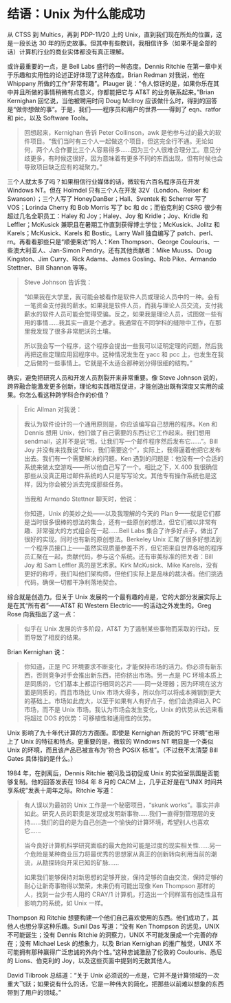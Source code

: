 # 结语：Unix 为什么能成功

从 CTSS 到 Multics，再到 PDP-11/20 上的 Unix，直到我们现在所处的位置，这是一段长达 30 年的历史故事。但其中有些教训，我相信许多（如果不是全部的话）计算机行业的商业实体都没有真正理解。

或许最重要的一点，是 Bell Labs 盛行的一种态度。Dennis Ritchie 在第一章中关于乐趣和实用性的论述正好体现了这种态度。Brian Redman 对我说，他在 Whippany 所做的工作“非常有趣”。Plauger 说：“令人惊讶的是，如果你乐在其中并且所做的事情稍微有点意义，你都能把它与 AT\&T 的业务联系起来。”Brian Kernighan 回忆说，当他被聘用时问 Doug Mcllroy 应该做什么时，得到的回答是“做你想做的事”。于是，我们——程序员和用户的世界——得到了 eqn、ratfor 和 pic，以及 Software Tools。

>回想起来，Kernighan 告诉 Peter Collinson，awk 是他参与过的最大的软件项目。“我们当时有三个人一起做这个项目，但这完全行不通。无论如何，两个人合作要比三个人容易得多……因为三个人很难合理分工。意见分歧更多，有时候这很好，因为意味着有更多不同的东西出现，但有时候也会导致项目缺乏应有的凝聚力。”

三个人就太多了吗？如果相信行业媒体的话，微软有六百名程序员在开发 Windows NT。但在 Holmdel 只有三个人在开发 32V（London、Reiser 和 Swanson）；三个人写了 HoneyDanBer；Hall、Sventek 和 Scherrer 写了 VOS；Lorinda Cherry 和 Bob Morris 写了 bc 和 dc；而伯克利的 CSRG 很少有超过几名全职员工：Haley 和 Joy；Haley、Joy 和 Kridle；Joy、Kridle 和 Leffler；McKusick 兼职且在暑期工作直到获得博士学位；McKusick、Jolitz 和 Karels；McKusick、Karels 和 Bostic。Larry Wall 独自编写了 patch、perl、rn。再看看那些只是“顺便来访”的人：Ken Thompson、George Coulouris、一些澳大利亚人、Jan-Simon Pendry。还有其他贡献者：Mike Muuss、Doug Kingston、Jim Curry、Rick Adams、James Gosling、Rob Pike、Armando Stettner、Bill Shannon 等等。

>Steve Johnson 告诉我：
>
>“如果我在大学里，我可能会被看作是软件人员或理论人员中的一种。会有一笔资金支付我的薪水。如果我是软件人员，而我与理论人员交流，支付我薪水的软件人员可能会觉得受骗。反之，如果我是理论人员，试图做一些有用的事情……我其实一直是个通才。我通常在不同学科的缝隙中工作，在那里我发现了很多非常肥沃的土壤。
>
>所以我会写一个程序，这个程序会提出一些我可以证明定理的问题，然后我再把这些定理应用回程序中。这种情况发生在 yacc 和 pcc 上，也发生在我之后做的一些事情上。它就是不太适合那种划分得很细的结构。”

确实，避免把研究人员和开发人员割裂开来非常重要。像 Steve Johnson 说的，跨界融合能激发更多创新，理论和实践相互促进，才能创造出既有深度又实用的成果。你怎么看这种跨学科合作的价值？

>Eric Allman 对我说：
>
>我认为软件设计的一个通用原则是，你应该编写自己想用的程序。Ken 和 Dennis 想用 Unix，他们做了自己需要的东西让它工作起来。我们想用 sendmail，这并不是说“哦，让我们写一个邮件程序然后发布它……”。Bill Joy 并没有来找我说“Eric，我们需要这个”，实际上，我得逼着他把它发布出去。我们有一个需要解决的问题。Ken 遇到的问题是：他没有一个合适的系统来做太空游戏——所以他自己写了一个。相比之下，X.400 我很确信那些从没真正用过邮件系统的人只是写写论文。其他专有操作系统也是这样，因为你会被分派去完成那些任务。
>
>当我和 Armando Stettner 聊天时，他说：
>
>你知道，Unix 的美妙之处——以及我理解的今天的 Plan 9——就是它们都是当时很多很棒的想法的集合，还有一些原创的想法，但它们被以非常有趣、非常强大的方式组合在一起……Bell Labs 集合了许多好点子，做出了很好的实现。同时也有新的原创想法。Berkeley Unix 汇聚了很多好想法到一个程序员接口上——虽然实现质量参差不齐，但它把来自世界各地的程序员汇聚在一起，贡献代码，参与这个系统。还有审美标准的把关者：Bill Joy 和 Sam Leffler 真的是艺术家。Kirk McKusick、Mike Karels，没有更好的称呼，我们叫他们架构师，但他们实际上是品味的裁决者。他们挑选代码，确保一切都干净利落地契合。

综合就是创造力。但关于 Unix 发展的一个最有趣的点是，它的大部分发展实际上是在其“所有者”——AT\&T 和 Western Electric——的活动之外发生的。Greg Rose 向我指出了这一点：

>似乎在 Unix 发展的许多阶段，AT\&T 为了遏制某些事物而采取的行动，反而导致了相反的结果。

Brian Kernighan 说：

>你知道，正是 PC 环境要求不断变化，才能保持市场的活力。你必须有新东西，否则竞争对手会推出新东西，把你挤出市场。另一点是 PC 环境本质上是同质的，它们基本上都运行相同的芯片——同一处理器；因为环境在这方面是同质的，而且市场比 Unix 市场大得多，所以你可以将成本摊销到更大的基础上。市场如此庞大，以至于如果有人有好点子，他们会选择进入 PC 市场，而不是 Unix 市场。我认为市场会发生变化，Unix 的优势从长远来看将超过 DOS 的优势：可移植性和通用性的优势。

Unix 影响了九十年代计算的方方面面。即使是 Kernighan 所说的“PC 环境”也带上了 Unix 的特征和特点。更重要的是，微软的 Windows NT 明显是一个类似 Unix 的环境，而且该产品已被宣布为“符合 POSIX 标准”。（不过我不太清楚 Bill Gates 具体指的是什么。）

1984 年，在剥离后，Dennis Ritchie 被问及当初促成 Unix 的实验室氛围是否能够复制。他的回答发表在 1984 年 8 月的 CACM 上，几乎正好是在“UNIX 时间共享系统”发表十周年之际。Ritchie 写道：

>有人误以为最初的 Unix 工作是一个秘密项目，“skunk works”。事实并非如此。研究人员的职责是发现或发明新事物……我们一直得到管理层的支持……我们的目的是为自己创造一个愉快的计算环境，希望别人也喜欢它……
>
>当今良好计算机科学研究面临的最大危险可能是过度的现实相关性……另一个危险是某种商业压力将最优秀的思想家从真正的创新转向利用当前的潮流，从勘探转向开采已知的矿脉……
>
>如果我们能够保持对新思想的足够开放，保持足够的自由交流，保持足够的耐心让新奇事物得以繁荣，未来仍有可能出现像 Ken Thompson 那样的人，找到一台少有人用的 CRAY/1 计算机，打造出一个同样富有创造性且有影响力的系统，如 Unix 一样。

Thompson 和 Ritchie 想要构建一个他们自己喜欢使用的东西。他们成功了，其他人也想分享这种乐趣。Sunil Das 写道：“没有 Ken Thompson 的远见，UNIX 不可能诞生；没有 Dennis Ritchie 的洞察力，UNIX 不可能发展成一个完善的存在；没有 Michael Lesk 的想象力，以及 Brian Kernighan 的推广触觉，UNIX 不可能拥有那种赢得广泛忠诚的外向个性。”这种忠诚激励了伦敦的 Coulouris、悉尼的 Lions、伯克利的 Joy，以及这些页面中提到的无数其他人。

David Tilbrook 总结道：“关于 Unix 必须说的一点是，它并不是计算领域的一次重大飞跃；如果说有什么的话，它是一种伟大的简化，把那些以前难以想象的东西带到了用户的领域。”
